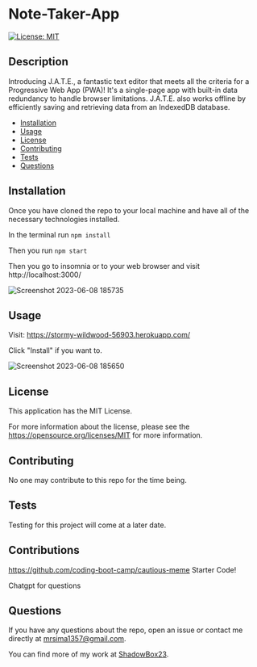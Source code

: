# Note-Taker-App
  [![License: MIT](https://img.shields.io/badge/License-MIT-yellow.svg)](https://opensource.org/licenses/MIT)
  ## Description
  Introducing J.A.T.E., a fantastic text editor that meets all the criteria for a Progressive Web App (PWA)! It's a single-page app with built-in data redundancy to handle browser limitations. J.A.T.E. also works offline by efficiently saving and retrieving data from an IndexedDB database.
  * [Installation](#installation)
  * [Usage](#usage)
  * [License](#license)
  * [Contributing](#contributing)
  * [Tests](#tests)
  * [Questions](#questions)
  
  ## Installation
  Once you have cloned the repo to your local machine and have all of the necessary technologies installed. 
  
  In the terminal run `npm install`
  
  Then you run `npm start`
  
  Then you go to insomnia or to your web browser and visit http://localhost:3000/
  
  ![Screenshot 2023-06-08 185735](https://github.com/ShadowBox23/pwa-text-editor/assets/120299691/f5fe8d49-5210-4dd3-8cb4-0f44e1684706)

  ## Usage
  Visit: https://stormy-wildwood-56903.herokuapp.com/
  
  Click "Install" if you want to. 
  
  ![Screenshot 2023-06-08 185650](https://github.com/ShadowBox23/pwa-text-editor/assets/120299691/a39eeb46-f663-4d0f-bfc2-da207711c070)

  ## License
  This application has the MIT License.

  For more information about the license, please see the https://opensource.org/licenses/MIT for more information.

  ## Contributing
  No one may contribute to this repo for the time being.

  ## Tests
  Testing for this project will come at a later date. 

  ## Contributions
  https://github.com/coding-boot-camp/cautious-meme Starter Code!
  
  Chatgpt for questions

  ## Questions
  If you have any questions about the repo, open an issue or contact me directly at mrsima1357@gmail.com.
  
  You can find more of my work at [ShadowBox23](https://github.com/ShadowBox23).
